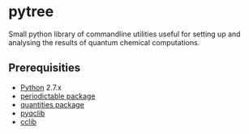 pytree
=========

Small python library of commandline utilities
useful for setting up and analysing the results
of quantum chemical computations.

## Prerequisities
- [Python](http://python.org) 2.7.x
- [periodictable package](http://pypi.python.org/pypi/periodictable)
- [quantities package](http://pypi.python.org/pypi/quantities)
- [pyqclib](void)
- [cclib](void)


